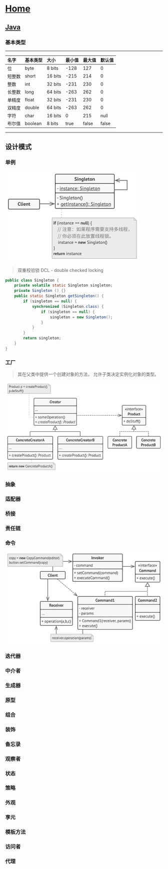 # [Home](../README.md)

## [Java](https://www.matools.com/api/java8)
### 基本类型
_________________________________________________________
| 名字   | 基本类型 | 大小    | 最小值 | 最大值 | 默认值 |
| :----- | :------- | :------ | :----- | :----- | :----- |
| 位     | byte     | 8 bits  | -128   | 127    | 0      |
| 短整数 | short    | 16 bits | -215   | 214    | 0      |
| 整数   | int      | 32 bits | -231   | 230    | 0      |
| 长整数 | long     | 64 bits | -263   | 262    | 0      |
| 单精度 | float    | 32 bits | -231   | 230    | 0      |
| 双精度 | double   | 64 bits | -263   | 262    | 0      |
| 字符   | char     | 16 bits | 0      | 215    | null   |
| 布尔值 | boolean  | 8 bits  | true   | false  | false  |

_________________________________________________________

## 设计模式
### 单例
![单例模式](../images/设计模式-单例.png)

> 双重校验锁 DCL - double checked locking

```java
public class Singleton {
	private volatile static Singleton singleton;
	private Singleton () {}
	public static Singleton getSingleton() {
		if (singleton == null) {
			synchronized (Singleton.class) {
				if (singleton == null) {
					singleton = new Singleton();
				}
			}
		}
		return singleton;
	}
}
```
### 工厂
> 其在父类中提供一个创建对象的方法， 允许子类决定实例化对象的类型。

![工厂模式](../images/设计模式-工厂.png)

### 抽象

### 适配器

### 桥接

### 责任链

### 命令
![命令模式](../images/设计模式-命令.png)

### 迭代器

### 中介者

### 生成器

### 原型

### 组合

### 装饰

### 备忘录

### 观察者

### 状态

### 策略

### 外观

### 享元

### 模板方法

### 访问者

### 代理